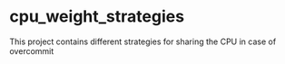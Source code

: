 # cpu_weight_strategies
This project contains different strategies for sharing the CPU in case of overcommit
